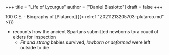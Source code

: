 +++
title = "Life of Lycurgus"
author = ["Daniel Biasiotto"]
draft = false
+++

100 C.E. - Biography of [Plutarco]({{< relref "20211213205703-plutarco.md" >}})

-   recounts how the ancient Spartans submitted newborns to a coucil of elders for inspection
    -   _Fit and strong_ babies survived, _lowborn or deformed_ were left outside to die
